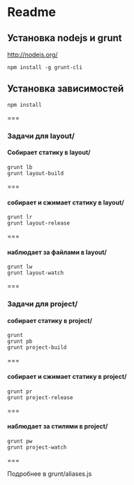 # Readme

## Установка nodejs и grunt
http://nodejs.org/  
```
npm install -g grunt-cli
```

## Установка зависимостей
```
npm install
```
===

### Задачи для layout/
#### Собирает статику в layout/
```
grunt lb
grunt layout-build
```
===

#### собирает и сжимает статику в layout/
```
grunt lr
grunt layout-release
```
===

#### наблюдает за файлами в layout/
```
grunt lw
grunt layout-watch
```
===

### Задачи для project/
#### собирает статику в project/
```
grunt
grunt pb
grunt project-build
```
===

#### собирает и сжимает статику в project/
```
grunt pr
grunt project-release
```
===

#### наблюдает за стилями в project/
```
grunt pw
grunt project-watch
```
===

Подробнее в grunt/aliases.js